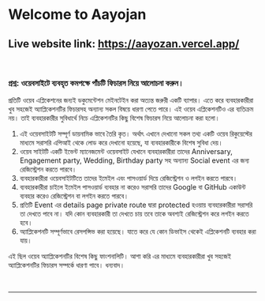 # Welcome to Aayojan
<h2>Live website link: <a href="https://aayozan.vercel.app/" target="_blank">https://aayozan.vercel.app/</a></h2>
<br/>

<section>
    <h3>প্রশ্ন: ওয়েবসাইটে ব্যবহৃত কমপক্ষে পাঁচটি ফিচারস নিয়ে আলোচনা করুন।</h3>
    <article>
        <p>প্রতিটি ওয়েব এপ্লিকেশনের জন্যই ডকুমেন্টেশন মেইনটেইন করা অত্যন্ত জরুরী একটি ব্যাপার। এতে করে ব্যবহারকারীরা খুব সহজেই অ্যাপ্লিকেশনটির ফিচারসহ অন্যান্য সকল বিষয়ে ধারণা পেতে পারে। এই ওয়েব এপ্লিকেশনটিও এর ব্যতিক্রম নয়। তাই ব্যবহারকারীর সুবিধার্থে নিচে এপ্লিকেশনটির কিছু বিশেষ ফিচারস নিয়ে আলোচনা করা হলো।</p>
        <ol>
            <li>এই ওয়েবসাইটটি সম্পূর্ণ ডায়নামিক ভাবে তৈরি কৃত। অর্থাৎ এখানে দেখানো সকল তথ্য একটি ওয়েব রিকুয়েস্টের মাধ্যমে সরাসরি এপিআই থেকে লোড করে দেখানো হয়েছে, যা ব্যবহারকারীকে বিশেষ সুবিধা দেয়।</li>
            <li>ওয়েব সাইটটি একটি ইভেন্ট ম্যানেজমেন্ট ওয়েবসাইট যেখানে ব্যবহারকারীরা তাদের Anniversary, Engagement party, Wedding, Birthday party সহ অন্যান্য Social event এর জন্য রেজিস্ট্রেশন করতে পারবে।</li>
            <li>ব্যবহারকারীরা ওয়েবসাইটটিতে তাদের ইমেইল এবং পাসওয়ার্ড দিয়ে রেজিস্ট্রেশন ও লগইন করতে পারবে।</li>
            <li>ব্যবহারকারীরা চাইলে ইমেইল পাসওয়ার্ড ব্যবহার না করেও সরাসরি তাদের Google বা GitHub একাউন্ট ব্যবহার করেও রেজিস্ট্রেশন বা লগইন করতে পারবে।</li>
            <li>প্রতিটি Event এর details page private route দ্বারা protected হওয়ায় ব্যবহারকারীরা সরাসরি তা দেখতে পাবে না। যদি কোন ব্যবহারকারী তা দেখতে চায় তবে তাকে অবশ্যই রেজিস্ট্রেশন করে লগইন করতে হবে।</li>
            <li>অ্যাপ্লিকেশনটি সম্পূর্ণভাবে রেসপন্সিভ করা হয়েছে। যাতে করে যে কোন ডিভাইস থেকেই এপ্লিকেশনটি ব্যবহার করা যায়।</li>
        </ol>
        <p>এই ছিল ওয়েব অ্যাপ্লিকেশনটির বিশেষ কিছু ফাংশনালিটি। আশা করি এর মাধ্যমে ব্যবহারকারীরা খুব সহজেই অ্যাপ্লিকেশনটির ফিচারস সম্পর্কে ধারণা পাবে।
        ধন্যবাদ।</p>
    </article>
</section>

<br/>
<hr/>